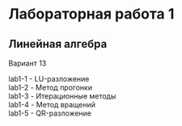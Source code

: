 # Лабораторная работа 1
## Линейная алгебра

Вариант 13

lab1-1 - LU-разложение  
lab1-2 - Метод прогонки  
lab1-3 - Итерационные методы  
lab1-4 - Метод вращений  
lab1-5 - QR-разложение